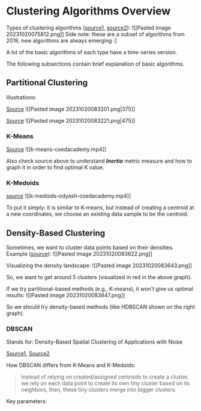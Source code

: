 
# Clustering Algorithms Overview

Types of clustering algorithms ([source1](https://link.springer.com/chapter/10.1007/978-981-13-7403-6_9), [source2](https://iprathore71.medium.com/clustering-975f8bc58af0)):
![[Pasted image 20231020075812.png]]
Side note: these are a subset of algorithms from 2019, new algorithms are always emerging :]

A lot of the basic algorithms of each type have a time-series version.

The following subsections contain brief explanation of basic algorithms.

## Partitional Clustering

Illustrations:

[Source](https://computing4all.com/courses/introductory-data-science/lessons/a-few-types-of-clustering-algorithms/)
![[Pasted image 20231020083201.png|375]]

[Source](https://www.researchgate.net/figure/Partitional-Clustering_fig2_312590567)
![[Pasted image 20231020083221.png|475]]

### K-Means

[Source](https://www.codecademy.com/learn/machine-learning/modules/dspath-clustering/cheatsheet)
![[k-means-coedacademy.mp4]]

Also check source above to understand ***Inertia*** metric measure and how to graph it in order to find optimal K value.

### K-Medoids

[source](https://medium.com/@ozturkfemre/unsupervised-learning-in-r-k-medoids-clustering-8645a6521e4)
![[k-medoids-odyash-coedacademy.mp4]]

To put it simply: it is similar to K-means, but instead of creating a centroid at a new coordinates, we choose an existing data sample to be the centroid.


## Density-Based Clustering

Sometimes, we want to cluster data points based on their densities. Example ([source](https://pberba.github.io/stats/2020/07/08/intro-hdbscan/)):
![[Pasted image 20231020083622.png]]

Visualizing the density landscape:
![[Pasted image 20231020083643.png]]

So, we want to get around 5 clusters (visualized in red in the above graph). 

If we try partitional-based methods (e.g., K-means), it won't give us optimal results:
![[Pasted image 20231020083847.png]]

So we should try density-based methods (like HDBSCAN shown on the right graph).

### DBSCAN

Stands for: Density-Based Spatial Clustering of Applications with Noise

[Source1](https://cjauvin.blogspot.com/2014/06/dbscan-blues.html), [Source2](https://pberba.github.io/stats/2020/07/08/intro-hdbscan/)

How DBSCAN differs from K-Means and K-Medoids:

> Instead of relying on created/assigned centroids to create a cluster, we rely on each data point to create its own tiny cluster based on its neighbors, then, these tiny clusters merge into bigger clusters.   


Key parameters: 